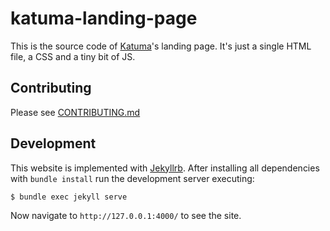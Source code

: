 # katuma-landing-page

This is the source code  of [Katuma](http://katuma.org/)'s landing page. It's just a single HTML file, a CSS and a tiny bit of JS.

## Contributing

Please see [CONTRIBUTING.md](https://github.com/coopdevs/katuma-landing-page/blob/master/CONTRIBUTING.md)

## Development

This website is implemented with [Jekyllrb](https://jekyllrb.com/). After installing all dependencies with `bundle install` run the development server executing:

```shell
$ bundle exec jekyll serve
```

Now navigate to `http://127.0.0.1:4000/` to see the site.
